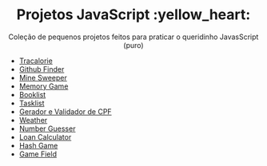 <div align="center">
  <h1>Projetos JavaScript :yellow_heart:</h1>

  <p>Coleção de pequenos projetos feitos para praticar o queridinho JavasScript (puro)</p>
  
  <div align="left">
    <ul>
      <li><a href="https://github.com/capelaum/JS-Projects/tree/master/Tracalorie" target="_blank">Tracalorie</a></li>
      <li><a href="https://github.com/capelaum/JS-Projects/tree/master/Github_Finder" target="_blank">Github Finder</a></li>
      <li><a href="https://github.com/capelaum/JS-Projects/tree/master/Mine_Sweeper" target="_blank">Mine Sweeper</a></li>
      <li><a href="https://github.com/capelaum/JS-Projects/tree/master/Memory_Game" target="_blank">Memory Game</a></li>
      <li><a href="https://github.com/capelaum/JS-Projects/tree/master/Booklist" target="_blank">Booklist</a></li>
      <li><a href="https://github.com/capelaum/JS-Projects/tree/master/Tasklist" target="_blank">Tasklist</a></li>
      <li><a href="https://github.com/capelaum/JS-Projects/tree/master/Validador_CPF" target="_blank">Gerador e Validador de CPF</a></li>
      <li><a href="https://github.com/capelaum/JS-Projects/tree/master/Weather" target="_blank">Weather</a></li>
      <li><a href="https://github.com/capelaum/JS-Projects/tree/master/Numberguesser" target="_blank">Number Guesser</a></li>
      <li><a href="https://github.com/capelaum/JS-Projects/tree/master/Loancalculator" target="_blank">Loan Calculator</a></li>
      <li><a href="https://github.com/capelaum/JS-Projects/tree/master/Hash_Game" target="_blank">Hash Game</a></li>
      <li><a href="https://github.com/capelaum/JS-Projects/tree/master/Gamefield" target="_blank">Game Field</a></li>
    </ul>
  </div>  
</div>
